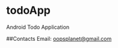 # todoApp
Android Todo Application

##Contacts
Email: [oopsplanet@gmail.com](mailto:oopsplanet@gmail.com)
